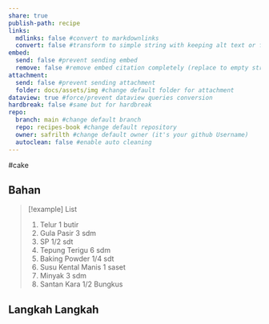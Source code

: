 ```yaml
---
share: true
publish-path: recipe
links:
  mdlinks: false #convert to markdownlinks 
  convert: false #transform to simple string with keeping alt text or file name/ title (it removes the  or []())
embed:
  send: false #prevent sending embed
  remove: false #remove embed citation completely (replace to empty string the ![[]] or ![]())
attachment: 
  send: false #prevent sending attachment
  folder: docs/assets/img #change default folder for attachment
dataview: true #force/prevent dataview queries conversion
hardbreak: false #same but for hardbreak
repo:
  branch: main #change default branch 
  repo: recipes-book #change default repository
  owner: safrilth #change default owner (it's your github Username)
  autoclean: false #enable auto cleaning
---
```

#cake 
## Bahan

> [!example] List
> 1. Telur 1 butir
> 2. Gula Pasir 3 sdm
> 3. SP 1/2 sdt
> 4. Tepung Terigu 6 sdm
> 5. Baking Powder 1/4 sdt
> 6. Susu Kental Manis 1 saset
> 7. Minyak 3 sdm
> 8. Santan Kara 1/2 Bungkus

## Langkah Langkah

